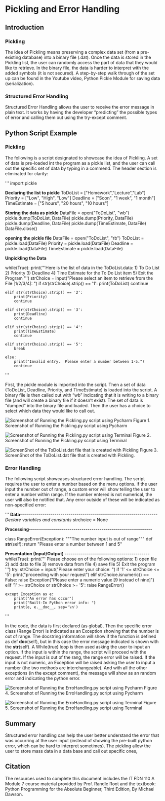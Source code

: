 # Pickling and Error Handling
## Introduction
### Pickling
The idea of Pickling means preserving a complex data set (from a pre-existing database) into a binary file (.dat).  Once the data is stored in the Pickling list, the user can randomly access the part of data that they would like to retrieve.  In the binary file, the data is harder to interpret with the added symbols (it is not secured).  A step-by-step walk through of the set up can be found in the Youtube video, Python Pickle Module for saving data (serialization).
### Structured Error Handling
Structured Error Handling allows the user to receive the error message in plain text.  It works by having the developer “predicting” the possible types of error and calling them out using the try-except comment.  
## Python Script Example
### Pickling
The following is a script designated to showcase the idea of Pickling.  A set of data is pre-loaded int the program as a pickle list, and the user can call out the specific set of data by typing in a commend.  The header section is eliminated for clarity:

'''
import pickle

**Declaring the list to pickle**
ToDoList = ["Homework","Lecture","Lab"]
Priority = ["Low", "High", "Low"]
Deadline = ["Soon", "1 week", "1 month"]
TimeEstimate = ["5 hours", "20 hours", "10 hours"]

**Storing the data as pickle**
DataFile = open("ToDoList", "wb")
pickle.dump(ToDoList, DataFile)
pickle.dump(Priority, DataFile)
pickle.dump(Deadline, DataFile)
pickle.dump(TimeEstimate, DataFile)
DataFile.close()

**opening the pickle file**
DataFile = open("ToDoList", "rb")
ToDoList = pickle.load(DataFile)
Priority = pickle.load(DataFile)
Deadline = pickle.load(DataFile)
TimeEstimate = pickle.load(DataFile)

**Unpickling the Data**

while(True):
    print('''Here is the list of data in the ToDoList.data: 
    1) To Do List
    2) Priority
    3) Deadline
    4) Time Estimate for the To Do List item
    5) Exit the Program
            ''')
    strChoice = input("Please select an item to retrieve from the File [1/2/3/4]: ")
    if str(strChoice).strip() == '1':
        print(ToDoList)
        continue

    elif str(strChoice).strip() == '2':
        print(Priority)
        continue

    elif str(strChoice).strip() == '3':
        print(Deadline)
        continue

    elif str(strChoice).strip() == '4':
        print(TimeEstimate)
        continue

    elif str(strChoice).strip() == '5':
        break

    else:
        print("Invalid entry.  Please enter a number between 1-5.")
        continue
'''

First, the pickle module is imported into the script.  Then a set of data (ToDoList, Deadline, Priority, and TImeEstimate) is loaded into the script.  A binary file is then called out with “wb” indicating that it is writing to a binary file (and will create a binary file if it doesn’t exist).  The set of data is “dumped” into the binary file and loaded.  Then the user has a choice to select which data they would like to call out.

 ![Screenshot of Running the Pickling.py script using Pycharm](https://github.com/filizlin/IntroToProg-Python-Mod07/blob/main/Screenshot%20of%20running%20pIckling%20with%20Pycharm.png "Screenshot of Running the Pickling.py script using Pycharm")
Figure 1. Screenshot of Running the Pickling.py script using Pycharm

 ![Screenshot of Running the Pickling.py script using Terminal](https://github.com/filizlin/IntroToProg-Python-Mod07/blob/main/Screenshot%20of%20Running%20Pickling%20with%20Terminal.png "Screenshot of Running the Pickling.py script using Terminal")
Figure 2. Screenshot of Running the Pickling.py script using Terminal



 ![ScreenShot of the ToDoList.dat file that is created with Pickling](https://github.com/filizlin/IntroToProg-Python-Mod07/blob/main/Screeshot%20of%20the%20.dat%20file%20created%20with%20Pickling.png "ScreenShot of the ToDoList.dat file that is created with Pickling")
Figure 3. ScreenShot of the ToDoList.dat file that is created with Pickling.

### Error Handling
The following script showcases structured error handling.  The script requires the user to enter a number based on the menu options.  If the user input the number out of range, a custom error will show telling the user to enter a number within range.  If the number entered is not numerical, the user will also be notified that.  Any error outside of these will be indicated as non-specified error:

'''
**Data--------------------------------------------------------------------**
*Declare variables and constants*
strchoice = None


**Processing-------------------------------------------------------------**

class RangeError(Exception):
    """The number input is out of range"""
    def __str__(self):
        return "Please enter a number between 1 and 5"

**Presentation (Input/Output)  ------------------------------------------**
while(True):
    print('''
        Please choose on of the following options:
        1) open file
        2) add data to file
        3) remove data from file
        4) save file
        5) Exit the program
        ''')
    try:
        strChoice = input("Please enter your choice: ")
        if '1' <= strChoice <= '5':
            print("proceeding with your request")
        elif strChoice.isnumeric() == False:
            raise Exception("Please enter a numeric value [9 instead of nine]")
        elif '1' >= strChoice or strChoice >= '5':
            raise RangeError()


    except Exception as e:
        print("An error has occur")
        print("Built-In Python error info: ")
        print(e, e.__doc__, sep='\n')
'''

In the code, the data is first declared (as global).  Then the specific error class (Range Error) is indicated as an Exception showing that the number is out of range.  The docstring information will show if the function is defined as def __doc__(self), but in this case the error message indicated is shown with the __str__(self).  A While(true) loop is then used asking the user to input an option.  If the input is within the range, the script will proceed with the request.  If the input is out of the rang, the range error will be raised.  If the input is not numeric, an Exception will be raised asking the user to input a number (the two methods are interchangeable).  And with all the other exceptions (in the except comment), the message will show as an random error and indicating the python error. 
 
 ![Screenshot of Running the ErroHandling.py script using Pycharm](https://github.com/filizlin/IntroToProg-Python-Mod07/blob/main/ScreenShot%20of%20Running%20ErrorHandling%20with%20Pycharm.png "Screenshot of Running the ErroHandling.py script using Pycharm")
Figure 4. Screenshot of Running the ErroHandling.py script using Pycharm
 
 ![Screenshot of Running the ErroHandling.py script using Terminal](https://github.com/filizlin/IntroToProg-Python-Mod07/blob/main/Screeshot%20of%20Running%20ErrorHandling%20with%20Terminal.png "Screenshot of Running the ErroHandling.py script using Terminal")
Figure 5. Screenshot of Running the ErroHandling.py script using Terminal


## Summary
Structured error handling can help the user better understand the error that was occurring at the user input (instead of showing the pre-built python error, which can be hard to interpret sometimes).  The pickling allow the user to store mass data in a data base and call out specific ones,

## Citation
The resources used to complete this document includes the IT FDN 110 A Module 7 course material provided by Prof. Randle Root and the textbook: Python Programming for the Absolute Beginner, Third Edition, By Michael Dawson.

